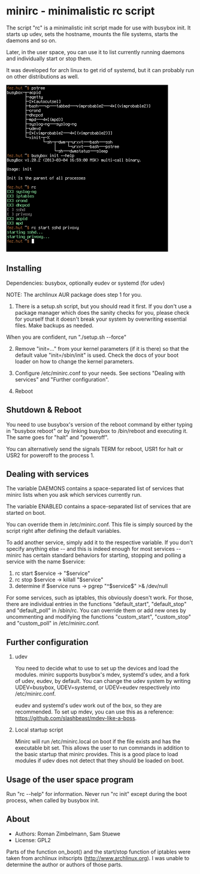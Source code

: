 minirc - minimalistic rc script
===============================

The script "rc" is a minimalistic init script made for use with busybox init.
It starts up udev, sets the hostname, mounts the file systems, starts the
daemons and so on.

Later, in the user space, you can use it to list currently running daemons and
individually start or stop them.

It was developed for arch linux to get rid of systemd, but it can probably run
on other distributions as well.

![screenshot](screenshot.png)


Installing
----------

Dependencies: busybox, optionally eudev or systemd (for udev)

NOTE: The archlinux AUR package does step 1 for you.

1. There is a setup.sh script, but you should read it first.  If you don't use
a package manager which does the sanity checks for you, please check for
yourself that it doesn't break your system by overwriting essential files.
Make backups as needed.

When you are confident, run "./setup.sh --force"

2. Remove "init=..." from your kernel parameters (if it is there) so that the
default value "init=/sbin/init" is used.  Check the docs of your boot loader on
how to change the kernel parameters.

3. Configure /etc/minirc.conf to your needs.
See sections "Dealing with services" and "Further configuration".

4. Reboot


Shutdown & Reboot
-----------------

You need to use busybox's version of the reboot command by either typing in
"busybox reboot" or by linking busybox to /bin/reboot and executing it.
The same goes for "halt" and "poweroff".

You can alternatively send the signals TERM for reboot, USR1 for halt or USR2
for poweroff to the process 1.


Dealing with services
---------------------

The variable DAEMONS contains a space-separated list of services that minirc
lists when you ask which services currently run.

The variable ENABLED contains a space-separated list of services that are
started on boot.

You can override them in /etc/minirc.conf.  This file is simply sourced by the
script right after defining the default variables.

To add another service, simply add it to the respective variable.  If you don't
specify anything else -- and this is indeed enough for most services -- minirc
has certain standard behaviors for starting, stopping and polling a service
with the name $service:

1. rc start $service          -> "$service"
2. rc stop $service           -> killall "$service"
3. determine if $service runs -> pgrep "^$service\$" >& /dev/null

For some services, such as iptables, this obviously doesn't work.  For those,
there are individual entries in the functions "default_start", "default_stop"
and "default_poll" in /sbin/rc.  You can override them or add new ones by
uncommenting and modifying the functions "custom_start", "custom_stop" and
"custom_poll" in /etc/minirc.conf.


Further configuration
---------------------

1. udev

   You need to decide what to use to set up the devices and load the modules.
   minirc supports busybox's mdev, systemd's udev, and a fork of udev, eudev,
   by default.  You can change the udev system by writing UDEV=busybox,
   UDEV=systemd, or UDEV=eudev respectively into /etc/minirc.conf.

   eudev and systemd's udev work out of the box, so they are recommended.  To
   set up mdev, you can use this as a reference:
   https://github.com/slashbeast/mdev-like-a-boss.

2. Local startup script

   Minirc will run /etc/minirc.local on boot if the file exists and has the
   executable bit set. This allows the user to run commands in addition to the
   basic startup that minirc provides. This is a good place to load modules if
   udev does not detect that they should be loaded on boot.


Usage of the user space program
-------------------------------

Run "rc --help" for information.  Never run "rc init" except during the boot
process, when called by busybox init.


About
-----

* Authors: Roman Zimbelmann, Sam Stuewe
* License: GPL2

Parts of the function on_boot() and the start/stop function of iptables were
taken from archlinux initscripts (http://www.archlinux.org).  I was unable to
determine the author or authors of those parts.
